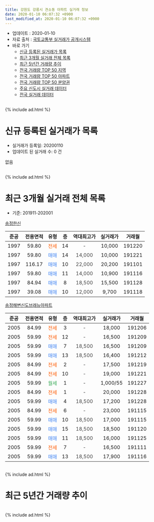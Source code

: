 ```yaml
---
title: 강원도 강릉시 견소동 아파트 실거래 정보
date: 2020-01-10 06:07:32 +0900
last_modified_at: 2020-01-10 06:07:32 +0900
---
```


* 업데이트 : 2020-01-10
* 자료 출처 : [국토교통부 실거래가 공개시스템](http://rt.molit.go.kr)
* 바로 가기
    * [신규 등록된 실거래가 목록](#신규-등록된-실거래가-목록)
    * [최근 3개월 실거래 전체 목록](#최근-3개월-실거래-전체-목록)
    * [최근 5년간 거래량 추이](#최근-5년간-거래량-추이)
    * [전국 거래량 TOP 50 지역](https://inasie.github.io/apt-trade-info/최근-3개월-전국에서-가장-거래가-많이-발생한-지역)
    * [전국 거래량 TOP 50 아파트](https://inasie.github.io/apt-trade-info/최근-3개월-전국에서-가장-거래가-많이-발생한-아파트)
    * [전국 거래량 TOP 50 분양권](https://inasie.github.io/apt-trade-info/최근-3개월-전국에서-가장-거래가-많이-발생한-분양권)
    * [주요 신도시 실거래 데이터](https://inasie.github.io/apt-trade-info/주요-신도시)
    * [전국 실거래 데이터](https://inasie.github.io/apt-trade-info/전국)
<br>
{% include ad.html %}
<br>

# 신규 등록된 실거래가 목록
* 실거래가 등록일: 20200110
* 업데이트 된 실거래 수: 0 건

없음

<br>
{% include ad.html %}
<br>

# 최근 3개월 실거래 전체 목록
* 기준: 201911-202001


[송정한신](https://search.naver.com/search.naver?query=%EA%B0%95%EC%9B%90%EB%8F%84+%EA%B0%95%EB%A6%89%EC%8B%9C+%EA%B2%AC%EC%86%8C%EB%8F%99+%EC%86%A1%EC%A0%95%ED%95%9C%EC%8B%A0)

|준공|전용면적|유형|층|역대최고가|실거래가|거래월|
|:---:|:---:|:---:|:---:|:---:|:---:|:---:|
|1997|59.80|<span style="color:#ff5a00">전세</span>|14|<span style="color:#444444">-</span>|10,000|191220|
|1997|59.80|<span style="color:#4285f3">매매</span>|14|<span style="color:#444444">14,000</span>|10,000|191221|
|1997|116.17|<span style="color:#4285f3">매매</span>|10|<span style="color:#444444">22,000</span>|20,200|191101|
|1997|59.80|<span style="color:#4285f3">매매</span>|11|<span style="color:#444444">14,000</span>|10,900|191116|
|1997|84.94|<span style="color:#4285f3">매매</span>|8|<span style="color:#444444">18,500</span>|15,500|191128|
|1997|39.08|<span style="color:#4285f3">매매</span>|10|<span style="color:#444444">12,000</span>|9,700|191118|

[송정해변신도브래뉴아파트](https://search.naver.com/search.naver?query=%EA%B0%95%EC%9B%90%EB%8F%84+%EA%B0%95%EB%A6%89%EC%8B%9C+%EA%B2%AC%EC%86%8C%EB%8F%99+%EC%86%A1%EC%A0%95%ED%95%B4%EB%B3%80%EC%8B%A0%EB%8F%84%EB%B8%8C%EB%9E%98%EB%89%B4%EC%95%84%ED%8C%8C%ED%8A%B8)

|준공|전용면적|유형|층|역대최고가|실거래가|거래월|
|:---:|:---:|:---:|:---:|:---:|:---:|:---:|
|2005|84.99|<span style="color:#ff5a00">전세</span>|3|<span style="color:#444444">-</span>|18,000|191206|
|2005|59.99|<span style="color:#ff5a00">전세</span>|12|<span style="color:#444444">-</span>|16,500|191209|
|2005|59.99|<span style="color:#4285f3">매매</span>|7|<span style="color:#444444">18,500</span>|16,500|191209|
|2005|59.99|<span style="color:#4285f3">매매</span>|13|<span style="color:#444444">18,500</span>|16,400|191212|
|2005|84.99|<span style="color:#ff5a00">전세</span>|2|<span style="color:#444444">-</span>|17,500|191219|
|2005|84.99|<span style="color:#ff5a00">전세</span>|10|<span style="color:#444444">-</span>|19,000|191221|
|2005|59.99|<span style="color:#34a853">월세</span>|1|<span style="color:#444444">-</span>|1,000/55|191227|
|2005|84.99|<span style="color:#ff5a00">전세</span>|1|<span style="color:#444444">-</span>|20,000|191228|
|2005|59.99|<span style="color:#4285f3">매매</span>|4|<span style="color:#444444">18,500</span>|17,200|191228|
|2005|84.99|<span style="color:#ff5a00">전세</span>|6|<span style="color:#444444">-</span>|23,000|191115|
|2005|59.99|<span style="color:#4285f3">매매</span>|10|<span style="color:#444444">18,500</span>|17,000|191115|
|2005|59.99|<span style="color:#4285f3">매매</span>|15|<span style="color:#444444">18,500</span>|18,500|191120|
|2005|59.99|<span style="color:#4285f3">매매</span>|11|<span style="color:#444444">18,500</span>|16,000|191125|
|2005|59.99|<span style="color:#ff5a00">전세</span>|7|<span style="color:#444444">-</span>|16,500|191111|
|2005|59.99|<span style="color:#4285f3">매매</span>|13|<span style="color:#444444">18,500</span>|17,900|191116|


<br>
{% include ad.html %}
<br>

# 최근 5년간 거래량 추이


<div style="width:100%;">
    <canvas id="deal_progress" height="200"></canvas>
</div>

<script>
new Chart(document.getElementById("deal_progress"), {
    type: 'line',
    data: {
        labels: ['201501','201502','201503','201504','201505','201506','201507','201508','201509','201510','201511','201512','201601','201602','201603','201604','201605','201606','201607','201608','201609','201610','201611','201612','201701','201702','201703','201704','201705','201706','201707','201708','201709','201710','201711','201712','201801','201802','201803','201804','201805','201806','201807','201808','201809','201810','201811','201812','201901','201902','201903','201904','201905','201906','201907','201908','201909','201910','201911','201912','202001'],
        datasets: [{
            label: '매매',
            pointRadius: 1,
            data: [11, 9, 12, 9, 11, 13, 11, 8, 9, 8, 4, 9, 9, 7, 16, 11, 12, 11, 13, 7, 13, 6, 15, 8, 4, 10, 14, 17, 11, 15, 9, 12, 15, 4, 7, 5, 8, 5, 13, 8, 6, 4, 4, 3, 11, 5, 3, 3, 15, 2, 8, 4, 3, 7, 4, 9, 5, 10, 8, 4, 0],
            borderColor: "rgba(255, 201, 14, 1)",
            backgroundColor: "rgba(255, 201, 14, 0.5)",
            fill: false,
            lineTension: 0
        },{
            label: '전월세',
            pointRadius: 1,
            data: [3, 5, 4, 0, 2, 4, 2, 1, 1, 4, 4, 3, 3, 8, 3, 6, 4, 7, 5, 5, 4, 5, 2, 2, 5, 6, 3, 11, 7, 4, 9, 9, 9, 2, 4, 5, 10, 6, 6, 8, 4, 5, 6, 3, 4, 6, 1, 1, 10, 4, 6, 10, 10, 5, 3, 7, 7, 8, 2, 7, 0],
            borderColor: "rgba(0, 141, 185, 1)",
            backgroundColor: "rgba(0, 141, 185, 0.5)",
            fill: false,
            lineTension: 0
        }
        ]
    },
    options: {
        responsive: true,
        title: {
            display: false
        },
        tooltips: {
            mode: 'index',
            intersect: false
        },
        hover: {
            mode: 'nearest',
            intersect: true
        },
        scales: {
            xAxes: [{
                display: true,
                scaleLabel: {
                    display: true,
                    labelString: '년/월'
                }
            }],
            yAxes: [{
                display: true,
                ticks: {
                    suggestedMin: 0,
                },
                scaleLabel: {
                    display: true,
                    labelString: '실거래 수'
                }
            }]
        }
    }
});

</script>


<br>
{% include ad.html %}
<br>

